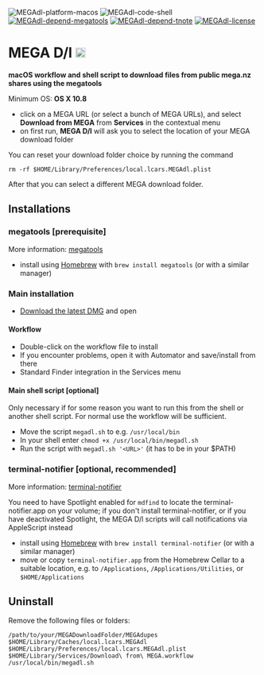 ![MEGAdl-platform-macos](https://img.shields.io/badge/platform-macOS-lightgrey.svg)
![MEGAdl-code-shell](https://img.shields.io/badge/code-shell-yellow.svg)
[![MEGAdl-depend-megatools](https://img.shields.io/badge/dependency-megatools%201.9.98-green.svg)](https://github.com/megous/megatools)
[![MEGAdl-depend-tnote](https://img.shields.io/badge/dependency-terminal--notifier%201.7.1-green.svg)](https://github.com/alloy/terminal-notifier)
[![MEGAdl-license](http://img.shields.io/badge/license-MIT+-blue.svg)](https://github.com/JayBrown/MEGA-D-l/blob/master/license.md)

# MEGA D/l <img src="https://github.com/JayBrown/MEGA-D-l/blob/master/img/jb-img.png" height="20px"/>
**macOS workflow and shell script to download files from public mega.nz shares using the megatools**

Minimum OS: **OS X 10.8**

* click on a MEGA URL (or select a bunch of MEGA URLs), and select **Download from MEGA** from **Services** in the contextual menu
* on first run, **MEGA D/l** will ask you to select the location of your MEGA download folder

You can reset your download folder choice by running the command

```
rm -rf $HOME/Library/Preferences/local.lcars.MEGAdl.plist
```

After that you can select a different MEGA download folder.

## Installations
### megatools [prerequisite]
More information: [megatools](https://github.com/megous/megatools)

* install using [Homebrew](http://brew.sh) with `brew install megatools` (or with a similar manager)

### Main installation
* [Download the latest DMG](https://github.com/JayBrown/MEGA-D-l/releases) and open

#### Workflow
* Double-click on the workflow file to install
* If you encounter problems, open it with Automator and save/install from there
* Standard Finder integration in the Services menu

#### Main shell script [optional]
Only necessary if for some reason you want to run this from the shell or another shell script. For normal use the workflow will be sufficient.

* Move the script `megadl.sh` to e.g. `/usr/local/bin`
* In your shell enter `chmod +x /usr/local/bin/megadl.sh`
* Run the script with `megadl.sh '<URL>'` (it has to be in your $PATH)

### terminal-notifier [optional, recommended]
More information: [terminal-notifier](https://github.com/alloy/terminal-notifier)

You need to have Spotlight enabled for `mdfind` to locate the terminal-notifier.app on your volume; if you don't install terminal-notifier, or if you have deactivated Spotlight, the MEGA D/l scripts will call notifications via AppleScript instead

* install using [Homebrew](http://brew.sh) with `brew install terminal-notifier` (or with a similar manager)
* move or copy `terminal-notifier.app` from the Homebrew Cellar to a suitable location, e.g. to `/Applications`, `/Applications/Utilities`, or `$HOME/Applications`

## Uninstall
Remove the following files or folders:

```
/path/to/your/MEGADownloadFolder/MEGAdupes
$HOME/Library/Caches/local.lcars.MEGAdl
$HOME/Library/Preferences/local.lcars.MEGAdl.plist
$HOME/Library/Services/Download\ from\ MEGA.workflow
/usr/local/bin/megadl.sh
```

